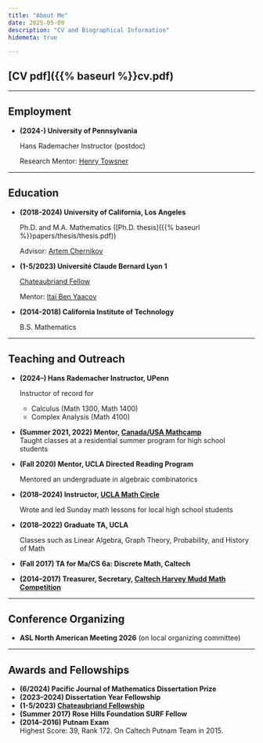 ```yaml
---
title: "About Me"
date: 2025-05-09
description: "CV and Biographical Information"
hidemeta: true

---
```


## [CV pdf]({{% baseurl %}}cv.pdf)

---

## Employment

- **(2024-) University of Pennsylvania**
    
    Hans Rademacher Instructor (postdoc)
    
    Research Mentor: [Henry Towsner](https://www.sas.upenn.edu/~htowsner/)

---

## Education

- **(2018-2024) University of California, Los Angeles**
    
    Ph.D. and M.A. Mathematics ([Ph.D. thesis]({{% baseurl %}}papers/thesis/thesis.pdf))
    
    Advisor: [Artem Chernikov](https://chernikov.umd.edu)

- **(1-5/2023) Université Claude Bernard Lyon 1**

    [Chateaubriand Fellow](https://chateaubriand-fellowship.org/)

    Mentor: [Itaï Ben Yaacov](https://math.univ-lyon1.fr/~begnac/)

- **(2014-2018) California Institute of Technology**

    B.S. Mathematics
---

## Teaching and Outreach
- **(2024–) Hans Rademacher Instructor, UPenn**
    
    Instructor of record for
    - Calculus (Math 1300, Math 1400)
    - Complex Analysis (Math 4100)

- **(Summer 2021, 2022) Mentor, [Canada/USA Mathcamp](https://mathcamp.org/)**  
    Taught classes at a residential summer program for high school students

- **(Fall 2020) Mentor, UCLA Directed Reading Program**

    Mentored an undergraduate in algebraic combinatorics

- **(2018–2024) Instructor, [UCLA Math Circle](https://circles.math.ucla.edu/circles/)**

    Wrote and led Sunday math lessons for local high school students

- **(2018–2022) Graduate TA, UCLA**

    Classes such as Linear Algebra, Graph Theory, Probability, and History of Math

- **(Fall 2017) TA for Ma/CS 6a: Discrete Math, Caltech**

- **(2014–2017) Treasurer, Secretary, [Caltech Harvey Mudd Math Competition](https://www.caltechmathmeet.org/)**

---

## Conference Organizing

- **ASL North American Meeting 2026** (on local organizing committee)

---

## Awards and Fellowships

- **(6/2024) Pacific Journal of Mathematics Dissertation Prize**
- **(2023–2024) Dissertation Year Fellowship**
- **(1-5/2023) [Chateaubriand Fellowship](https://chateaubriand-fellowship.org/)**
- **(Summer 2017) Rose Hills Foundation SURF Fellow**
- **(2014–2016) Putnam Exam**  
    Highest Score: 39, Rank 172. On Caltech Putnam Team in 2015.
